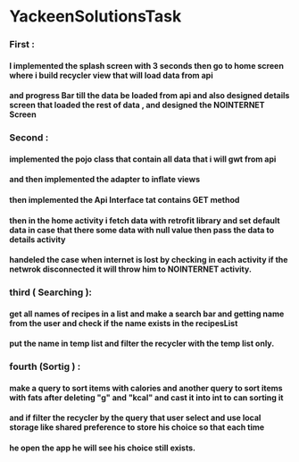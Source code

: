 # YackeenSolutionsTask

### First :
#### I implemented the splash screen with 3 seconds then go to home screen where i build recycler view that will load data from api
#### and progress Bar till the data be loaded from api and also designed details screen that loaded the rest of data , and designed the NOINTERNET Screen

### Second :
#### implemented the pojo class that contain all data that i will gwt from api 
#### and then implemented the adapter to inflate views 
#### then implemented the Api Interface tat contains GET method 
#### then in the home activity i fetch data with retrofit library and set default data in case that there some data with null value then pass the data to details activity
#### handeled the case when internet is lost by checking in each activity if the netwrok disconnected it will throw him to NOINTERNET activity. 

### third ( Searching ):
#### get all names of recipes in a list and make a search bar and getting name from the user and check if the name exists in the recipesList 
#### put the name in temp list and filter the recycler with the temp list only.

### fourth (Sortig ) :
#### make a query to sort items with calories and another query to sort items with fats after deleting "g" and "kcal" and cast it into int to can sorting it 
#### and if filter the recycler by the query that user select and use local storage like shared preference to store his choice so that each time 
#### he open the app he will see his choice still exists.


